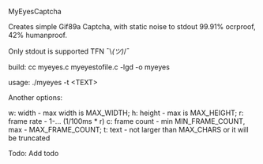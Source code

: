 MyEyesCaptcha

Creates simple Gif89a Captcha, with static noise to stdout
99.91% ocrproof, 42% humanproof.

Only stdout is supported TFN ¯\\_(ツ)_/¯

build: cc myeyes.c myeyestofile.c -lgd -o myeyes

usage:
./myeyes -t \<TEXT\>

Another options:

w: width - max width is MAX_WIDTH;
h: height - max is MAX_HEIGHT;
r: frame rate - 1-... (1/100ms * r)
c: frame count - min MIN_FRAME_COUNT, max - MAX_FRAME_COUNT;
t: text - not larger than MAX_CHARS or it will be truncated

Todo:
Add todo
